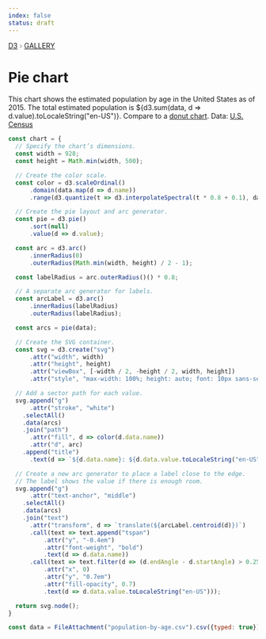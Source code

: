 ```yaml
---
index: false
status: draft
---
```


<div style="color: grey; font: 13px/25.5px var(--sans-serif); text-transform: uppercase;"><h1 style="display: none;">Pie chart</h1><a href="https://d3js.org/">D3</a> › <a href="/@d3/gallery">Gallery</a></div>

# Pie chart

This chart shows the estimated population by age in the United States as of 2015. The total estimated population is ${d3.sum(data, d => d.value).toLocaleString("en-US")}. Compare to a [donut chart](/@d3/donut-chart/2?intent=fork). Data: [U.S. Census](https://www.census.gov/data.html)

```js echo
const chart = {
  // Specify the chart’s dimensions.
  const width = 928;
  const height = Math.min(width, 500);

  // Create the color scale.
  const color = d3.scaleOrdinal()
      .domain(data.map(d => d.name))
      .range(d3.quantize(t => d3.interpolateSpectral(t * 0.8 + 0.1), data.length).reverse())

  // Create the pie layout and arc generator.
  const pie = d3.pie()
      .sort(null)
      .value(d => d.value);

  const arc = d3.arc()
      .innerRadius(0)
      .outerRadius(Math.min(width, height) / 2 - 1);

  const labelRadius = arc.outerRadius()() * 0.8;

  // A separate arc generator for labels.
  const arcLabel = d3.arc()
      .innerRadius(labelRadius)
      .outerRadius(labelRadius);

  const arcs = pie(data);

  // Create the SVG container.
  const svg = d3.create("svg")
      .attr("width", width)
      .attr("height", height)
      .attr("viewBox", [-width / 2, -height / 2, width, height])
      .attr("style", "max-width: 100%; height: auto; font: 10px sans-serif;");

  // Add a sector path for each value.
  svg.append("g")
      .attr("stroke", "white")
    .selectAll()
    .data(arcs)
    .join("path")
      .attr("fill", d => color(d.data.name))
      .attr("d", arc)
    .append("title")
      .text(d => `${d.data.name}: ${d.data.value.toLocaleString("en-US")}`);

  // Create a new arc generator to place a label close to the edge.
  // The label shows the value if there is enough room.
  svg.append("g")
      .attr("text-anchor", "middle")
    .selectAll()
    .data(arcs)
    .join("text")
      .attr("transform", d => `translate(${arcLabel.centroid(d)})`)
      .call(text => text.append("tspan")
          .attr("y", "-0.4em")
          .attr("font-weight", "bold")
          .text(d => d.data.name))
      .call(text => text.filter(d => (d.endAngle - d.startAngle) > 0.25).append("tspan")
          .attr("x", 0)
          .attr("y", "0.7em")
          .attr("fill-opacity", 0.7)
          .text(d => d.data.value.toLocaleString("en-US")));

  return svg.node();
}
```

```js echo
const data = FileAttachment("population-by-age.csv").csv({typed: true});
```
